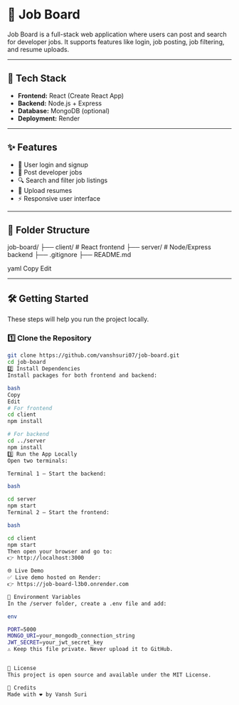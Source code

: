 # 💼 Job Board

Job Board is a full-stack web application where users can post and search for developer jobs. It supports features like login, job posting, job filtering, and resume uploads.

---

## 🚀 Tech Stack

- **Frontend:** React (Create React App)
- **Backend:** Node.js + Express
- **Database:** MongoDB (optional)
- **Deployment:** Render

---

## ✨ Features

- 🔐 User login and signup
- 📝 Post developer jobs
- 🔍 Search and filter job listings
- 📄 Upload resumes
- ⚡ Responsive user interface

---

## 📁 Folder Structure

job-board/ ├── client/ # React frontend ├── server/ # Node/Express backend ├── .gitignore ├── README.md

yaml
Copy
Edit

---

## 🛠️ Getting Started

These steps will help you run the project locally.

### 1️⃣ Clone the Repository

```bash
git clone https://github.com/vanshsuri07/job-board.git
cd job-board
2️⃣ Install Dependencies
Install packages for both frontend and backend:

bash
Copy
Edit
# For frontend
cd client
npm install

# For backend
cd ../server
npm install
3️⃣ Run the App Locally
Open two terminals:

Terminal 1 – Start the backend:

bash

cd server
npm start
Terminal 2 – Start the frontend:

bash

cd client
npm start
Then open your browser and go to:
👉 http://localhost:3000

🌐 Live Demo
✅ Live demo hosted on Render:
👉 https://job-board-l3b0.onrender.com

🔐 Environment Variables
In the /server folder, create a .env file and add:

env

PORT=5000
MONGO_URI=your_mongodb_connection_string
JWT_SECRET=your_jwt_secret_key
⚠️ Keep this file private. Never upload it to GitHub.


🧾 License
This project is open source and available under the MIT License.

🙌 Credits
Made with ❤️ by Vansh Suri
```
